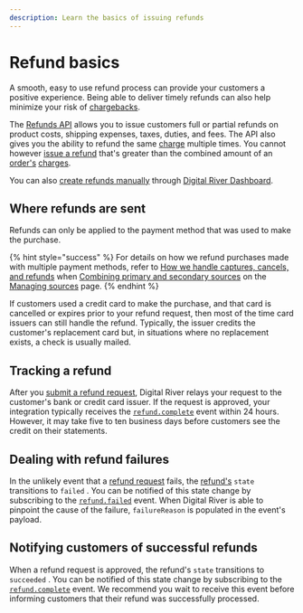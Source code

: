 ```yaml
---
description: Learn the basics of issuing refunds
---
```


# Refund basics

A smooth, easy to use refund process can provide your customers a positive experience. Being able to deliver timely refunds can also help minimize your risk of [chargebacks](../disputes-and-chargebacks.md).

The [Refunds API](https://www.digitalriver.com/docs/digital-river-api-reference/#tag/Refunds) allows you to issue customers full or partial refunds on product costs, shipping expenses, taxes, duties, and fees. The API also gives you the ability to refund the same [charge](https://www.digitalriver.com/docs/digital-river-api-reference/#tag/Charges) multiple times. You cannot however [issue a refund](issuing-refunds.md) that's greater than the combined amount of an [order's](https://www.digitalriver.com/docs/digital-river-api-reference/#tag/Orders) [charges](../../orders/payment-charges/).

You can also [create refunds manually](../../../administration/dashboard/order-management/orders/creating-a-refund.md) through [Digital River Dashboard](../../../administration/dashboard/).

## Where refunds are sent

Refunds can only be applied to the payment method that was used to make the purchase.

{% hint style="success" %}
For details on how we refund purchases made with multiple payment methods, refer to [How we handle captures, cancels, and refunds](../../../payments/payment-sources/using-the-source-identifier.md#how-we-handle-captures-cancels-and-refunds) when [Combining primary and secondary sources](../../../payments/payment-sources/using-the-source-identifier.md#combining-primary-and-secondary-payment-sources) on the [Managing sources](../../../payments/payment-sources/using-the-source-identifier.md) page.
{% endhint %}

If customers used a credit card to make the purchase, and that card is cancelled or expires prior to your refund request, then most of the time card issuers can still handle the refund. Typically, the issuer credits the customer's replacement card but, in situations where no replacement exists, a check is usually mailed.

## Tracking a refund

After you [submit a refund request](issuing-refunds.md), Digital River relays your request to the customer's bank or credit card issuer. If the request is approved, your integration typically receives the [`refund.complete`](issuing-refunds.md#completed-refunds) event within 24 hours. However, it may take five to ten business days before customers see the credit on their statements.

## Dealing with refund failures

In the unlikely event that a [refund request](issuing-refunds.md) fails, the [refund's](https://www.digitalriver.com/docs/digital-river-api-reference/#tag/Refunds) `state` transitions to `failed` . You can be notified of this state change by subscribing to the [`refund.failed`](issuing-refunds.md#failed-refunds) event. When Digital River is able to pinpoint the cause of the failure, `failureReason` is populated in the event's payload.

## Notifying customers of successful refunds

When a refund request is approved, the refund's `state` transitions to `succeeded` . You can be notified of this state change by subscribing to the [`refund.complete`](issuing-refunds.md#completed-refunds) event. We recommend you wait to receive this event before informing customers that their refund was successfully processed.
